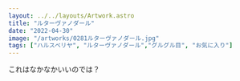 ```yaml
---
layout: ../../layouts/Artwork.astro
title: "ルターヴァノダール"
date: "2022-04-30"
image: "/artworks/0281ルターヴァノダール.jpg"
tags: ["ハルスベリヤ", "ルターヴァノダール","グルグル目", "お気に入り"]
---
```


これはなかなかいいのでは？